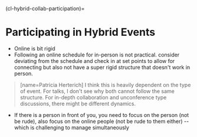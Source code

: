 (cl-hybrid-collab-participation)=
# Participating in Hybrid Events

- Online is bit rigid
- Following an online schedule for in-person is not practical. consider deviating from the schedule and check in at set points to allow for connecting but also not have a super rigid structure that doesn't work in person.
> [name=Patricia Herterich] I think this is heavily dependent on the type of event. For talks, I don't see why both cannot follow the same structure. For in-depth collaboration and unconference type discussions, there might be different dynamics.

- If there is a person in front of you, you need to focus on the person (not be rude), also focus on the online people (not be rude to them either) -- which is challenging to manage simultaneously

